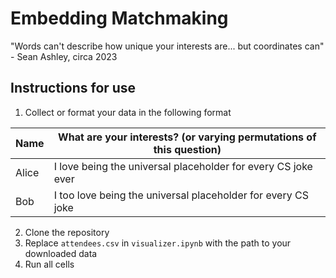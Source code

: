 # Embedding Matchmaking

"Words can't describe how unique your interests are... but coordinates can" - Sean Ashley, circa 2023

## Instructions for use

1. Collect or format your data in the following format

| Name  | What are your interests? (or varying permutations of this question) |
| ----- | ------------------------------------------------------------------- |
| Alice | I love being the universal placeholder for every CS joke ever       |
| Bob   | I too love being the universal placeholder for every CS joke        |

2. Clone the repository
3. Replace `attendees.csv` in `visualizer.ipynb` with the path to your downloaded data
4. Run all cells

